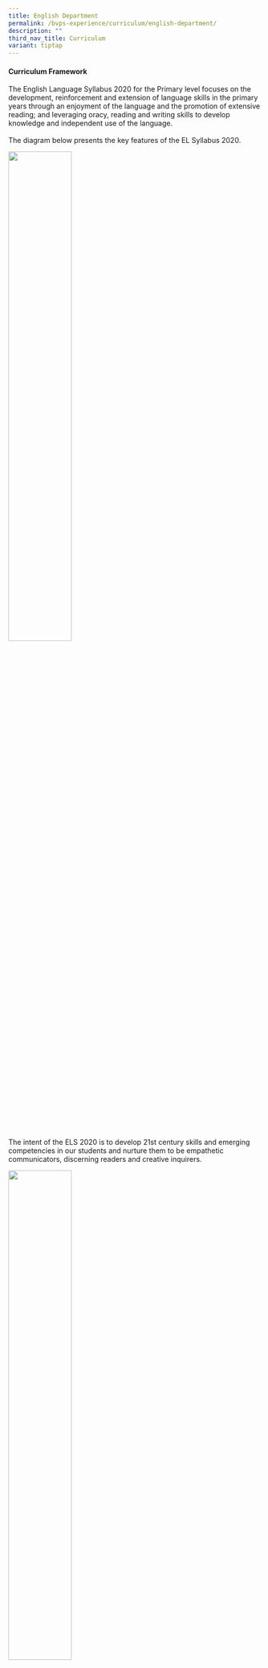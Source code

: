 ```yaml
---
title: English Department
permalink: /bvps-experience/curriculum/english-department/
description: ""
third_nav_title: Curriculum
variant: tiptap
---
```

<h4><strong>Curriculum Framework</strong></h4>
<p>The English Language Syllabus 2020 for the Primary level focuses on the
development, reinforcement and extension of language skills in the primary
years through an enjoyment of the language and the promotion of extensive
reading; and leveraging oracy, reading and writing skills to develop knowledge
and independent use of the language.
<br>
<br>The diagram below presents the key features of the EL Syllabus 2020.</p>
<div class="isomer-image-wrapper">
<img style="width: 50%;" height="auto" width="100%" alt="" src="/images/BVPS%20Experience/Curriculum/English%20Department/E1.png">
</div>
<p>The intent of the ELS 2020 is to develop 21st century skills and emerging
competencies in our students and nurture them to be empathetic communicators,
discerning readers and creative inquirers.</p>
<p></p>
<div class="isomer-image-wrapper">
<img style="width: 50%;" height="auto" width="100%" alt="" src="/images/BVPS Experience/Curriculum/English Department/Engaged_21st_Century_EL_LEarner.jpg">
</div>
<div class="isomer-image-wrapper">
<img style="width: 50%;" height="auto" width="100%" alt="" src="/images/BVPS%20Experience/Curriculum/English%20Department/3boxes.png">
</div>
<h4><strong>KEY EL Programmes in BVPS</strong></h4>
<h5><strong>Speaking @ BVPS</strong></h5>
<p>Oracy lessons are crucial to foster effective communication skills. Through
structured activities and discussions, students learn to articulate thoughts,
listen actively, and engage in meaningful dialogues. These skills extend
beyond classrooms, preparing students for success in diverse real-world
scenarios, developing them as empathetic communicators.</p>
<p><strong><em>ACTION!</em> Drama in the Curriculum</strong>&nbsp;
<br>Drama is incorporated into the EL curriculum to teach oracy in BVPS. Students
take on the role of different characters and learn critical inventive thinking
skills such as articulating their thoughts clearly, looking at situations
from different perspectives and formulating decisions. Additionally, their
command of the language and social emotional learning are further enhanced
through the use of thinking routines. In our school, we explore various
platforms to provide opportunities for our students to hone their drama
skills.</p>
<div class="isomer-image-wrapper">
<img style="width:300px" height="auto" width="100%" src="/images/BVPS%20Experience/Curriculum/English%20Department/picture3.jpg">
</div>
<p><strong>News and Views</strong> 
<br>News and Views is one such platform in which our P5 and P6 classes showcase
their talents through live drama and video performances. Through these
performances, the classes will also be incorporating the learning of values
and skills that will help them to be self-directed learners, confident
leaders and caring citizens. To see more of our young stars in action,
<a href="https://www.bukitviewpri.moe.edu.sg/highlights/" rel="noopener noreferrer nofollow" target="_blank">click here</a>
</p>
<div class="isomer-image-wrapper">
<img style="width: 100%" height="auto" width="100%" alt="" src="/images/BVPS%20Experience/Curriculum/English%20Department/picture5.jpg">
</div>
<p><strong>Digital Storytelling</strong> 
<br>As part of our ongoing efforts to help our students acquire and develop
oral communication skills; accurate pronunciation, appropriate intonation,
read expressively and speak with confidence, our P1 to P3 students use
a novel digital story book platform, Moo-O, that allows them to be the
characters of the story they are reading. Students can record a video of
them in action and the video clip can be easily shared with their teachers,
classmates, friends and families. Not only does this help our students
to have an interactive learning experience, they get to have fun reading,
acting and performing as well.</p>
<div class="isomer-image-wrapper">
<img style="width: 100%" height="auto" width="100%" alt="" src="/images/BVPS%20Experience/Curriculum/English%20Department/E9.png">
</div>
<h5><strong>Reading @ BVPS</strong></h5>
<p>In order to instil the love for reading and encourage reading widely,
here at Bukit View, we have a range of activities to keep our students
engaged. Our reading programme strives to foster a passion for reading
by immersing students in captivating literary journeys through diverse
text selections which prompts the exploration of worlds and perspectives
as a discerning reader. Through interactive activities inspired by books,
students embark on exciting real-life adventures, forging a profound connection
with literature and igniting a lifelong love for reading.</p>
<p><strong><em>DEAR BVPS</em></strong> 
<br>DEAR BVPS or Drop Everything and Read is a pre-assembly activity done
every morning before the start of morning assembly where students will
read their English or Mother Tongue storybooks while waiting for school
to start at 7.30 a.m. DEAR empowers students with daily moments of immersive
reading which not only enhances literacy skills, expands vocabulary, and
nurtures imagination, but also cultivates a lifelong love for reading,
improves focus, and provides a valuable escape into different worlds.</p>
<table>
<tbody>
<tr>
<th rowspan="1" colspan="1">
<p></p>
</th>
<th rowspan="1" colspan="1">
<p></p>
</th>
</tr>
<tr>
<td rowspan="1" colspan="1">
<div class="isomer-image-wrapper">
<img style="width:700px" height="auto" width="100%" src="/images/BVPS%20Experience/Curriculum/English%20Department/E6.png">
</div>
</td>
<td rowspan="1" colspan="1">
<div class="isomer-image-wrapper">
<img style="width:700px" height="auto" width="100%" src="/images/BVPS%20Experience/Curriculum/English%20Department/picture14.jpg">
</div>
</td>
</tr>
</tbody>
</table>
<p><strong>Read for Books at BVPS</strong> 
<br>Read for Books at BVPS is a charity book drive organised by National Library
Board (NLB) National Reading Movement, aimed at celebrating and sharing
the joy, and gift of reading with the less privileged. Our BVPS family
has been a part of this worthy cause since 2017. Participating in this
charity book drive imbues the act of reading with purpose. It connects
our students’ passion for literature with a sense of community and empathy,
creating a fulfilling and meaningful reading experience that contributes
to a greater good.</p>
<div class="isomer-image-wrapper">
<img style="width: 100%" height="auto" width="100%" alt="" src="/images/BVPS%20Experience/Curriculum/English%20Department/picture15.jpg">
</div>
<p><strong>Recess Storytelling Time</strong> 
<br>Every term, our P4 to P6 English Monitors take turns to conduct storytelling
sessions during recess to bring the stories to life for their schoolmates.
The sessions give them a chance to express themselves creatively and confidently
and allow their friends to experience an exciting life through the world
of books. Apart from the student storytellers, our School Leaders and teachers
also take on active roles as our Mystery Storytellers which never fail
to leave our students in awe and excited to read the book!</p>
<div class="isomer-image-wrapper">
<img style="width: 100%" height="auto" width="100%" alt="" src="/images/picture16.jpg">
</div>
<p><strong>Morning Reading Programme</strong> 
<br>Our Morning Reading programme, conducted from Monday to Thursday mornings
from 7.15 a.m. to 7.30 a.m., aims to guide and support a selected group
of P1 and P2 students to be confident readers. Our young readers, who are
paired with their P4 and P6 tutors, enjoy a variety of fun and interactive
activities during the sessions to help build their reading skills and language
proficiency.</p>
<div class="isomer-image-wrapper">
<img style="width: 100%" height="auto" width="100%" alt="" src="/images/BVPS%20Experience/Curriculum/English%20Department/picture9.jpg">
</div>
<p></p>
<p><strong>Extensive Reading</strong> 
<br>To promote extensive reading in English Language (EL), our students subscribe
to newspapers that are used by our teachers as additional reading resources
during lessons to build on their language skills and general knowledge.
Our P3 and P4 students subscribe to the Little Red Dot, while our P5 and
P6 students subscribe to What’s Up. By incorporating these publications
in class, we hope to not only enhance students’ awareness of current issues,
but to also nurture discerning readers who can make informed decisions
and engage with the world around them.</p>
<p></p>
<h5><strong>Writing @ BVPS</strong></h5>
<p>In Bukit View, we provide students with interesting, shared experiences
that will provide them with the content to engage in rich discussions before
embarking on the writing process. These experiences serve as a practical
context for students to apply acquired language skills to effectively use
vocabulary, structure, and style to convey their thoughts in writing.</p>
<div class="isomer-image-wrapper">
<img style="width: 100%" height="auto" width="100%" alt="" src="/images/BVPS%20Experience/Curriculum/English%20Department/picture17.jpg">
</div>
<p>
<br><strong>Budding Writers Project</strong> 
<br>To encourage our young writers to keep their writing passion burning,
we compile exemplary pieces of writing to give our students the opportunity
to analyse and deconstruct well-crafted pieces of work. By gaining insights
into effective writing techniques of their peers, such as structure, tone,
and language use, our students are able to expand their writing repertoire
as they evaluate and adapt these techniques to their own writing, producing
higher-quality compositions they are proud of.</p>
<p></p>
<h5><strong>Nurturing Diverse Learners</strong></h5>
<p><strong><em>Talent Development in English - BV ACEs</em></strong> 
<br>Our Bukit View Accomplished Communicators of English (BV ACEs) Programme
aims to develop in students the proficiency to generate, analyse, organise,
and express ideas coherently, creatively and critically with discernment.
Our selected P4 and P5 students will acquire skills and techniques that
will enable them to produce a variety of texts for different purposes,
audiences, contexts and cultures, and develop positive dispositions which
will enable them to engage effectively and confidently when communicating
and collaborating with others.</p>
<div class="isomer-image-wrapper">
<img style="width: 100%" height="auto" width="100%" alt="" src="/images/BVPS%20Experience/Curriculum/English%20Department/picture18.jpg">
</div>
<p></p>
<h5><strong>Literacy Support Programmes</strong></h5>
<p>Our Literacy Support Programmes, namely the Learning Support Programme
for English (LSP), the School-based Dyslexia Remediation (SDR) programme,
Reading Remediation Programme (RRP), as well as our after-school Remediation
Programme aim to provide targeted intervention that addresses specific
learning gaps or challenges faced by our students. Conducted in small groups,
we hope to provide personalised instruction and support that will equip
our students with the necessary skills and strategies to build their confidence
in their academic abilities.</p>
<h5><strong>Competitions Platforms in English</strong></h5>
<p>Competitions offer a dynamic platform to hone students' language skills
as the competitive setting sharpens their critical thinking and encourages
them to refine their grammar, vocabulary, and articulation which nurtures
growth in the students’ English language proficiency. Thus, here at Bukit
View, we provide students with the opportunity to hone their skills and
unleash their creativity through various competition platforms for the
different language skills.</p>
<p><strong>Moo-O</strong> 
<br>In 2023, three of our Primary 3 students took part in the Moo-O Awards
2023 and won the Bronze Award. Click on the image below to watch the Moo-O
video.</p>
<p></p>
<p><strong>SOTA Creative Writing Competition</strong> 
<br>Our student, Jayatra Panda (6 Care), emerged as one of the top 50 finalists
for this year’s competition. Check out his entry below:</p>
<div class="isomer-image-wrapper">
<img style="width: 100%" height="auto" width="100%" alt="" src="/images/BVPS%20Experience/Curriculum/English%20Department/picture13.jpg">
</div>
<p><a href="/files/sota-p6-jayatra%20panda-bvps.pdf" rel="noopener noreferrer nofollow" target="_blank">Jayatra's Creative Writing</a>
</p>
<p><strong>The Young Playwrights Present</strong> 
<br>To express his passion for writing and performing, our student, Nur Ezra
(5 Integrity), worked on a 3-minute monologue and performed it as a staged
performance. His performance was shortlisted in this year’s showcase.</p>
<div class="iframe-wrapper">
<iframe height="385" width="684" allowfullscreen="true" frameborder="0" src="https://www.youtube.com/embed/Hny_ToiBNNI?list=PLRGFo1hZVPDkDAxKaGHaLpGVbrHle9gC4"></iframe>
</div>
<p></p>
